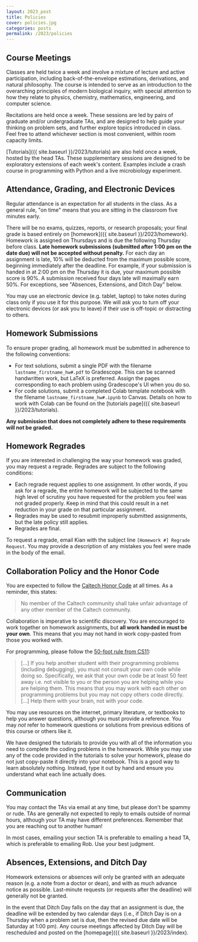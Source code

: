 ```yaml
---
layout: 2023_post
title: Policies
cover: policies.jpg
categories: posts
permalink: /2023/policies
---
```


## Course Meetings

Classes are held twice a week and involve a mixture of lecture and active participation, including back-of-the-envelope estimations, derivations, and natural philosophy. The course is intended to serve as an introduction to the overarching principles of modern biological inquiry, with special attention to how they relate to physics, chemistry, mathematics, engineering, and computer science.

Recitations are held once a week. These sessions are led by pairs of graduate and/or undergraduate TAs, and are designed to help guide your thinking on problem sets, and further explore topics introduced in class. Feel free to attend whichever section is most convenient, within room capacity limits.

[Tutorials]({{ site.baseurl }}/2023/tutorials) are also held once a week, hosted by the head TAs. These supplementary sessions are designed to be exploratory extensions of each week's content. Examples include a crash course in programming with Python and a live microbiology experiment.

## Attendance, Grading, and Electronic Devices

Regular attendance is an expectation for all students in the class. As a general rule, "on time" means that you are sitting in the classroom five minutes early.

There will be no exams, quizzes, reports, or research proposals; your final grade is based entirely on [homework]({{ site.baseurl }}/2023/homework). Homework is assigned on Thursdays and is due the following Thursday before class. **Late homework submissions (submitted after 1:00 pm on the date due) will not be accepted without penalty.** For each day an assignment is late, 10% will be deducted from the maximum possible score, beginning immediately after the deadline. For example, if your submission is handed in at 2:00 pm on the Thursday it is due, your maximum possible score is 90%. A submission received four days late will maximally earn 50%. For exceptions, see "Absences, Extensions, and Ditch Day" below.

You may use an electronic device (e.g. tablet, laptop) to take notes during class only if you use it for this purpose. We will ask you to turn off your electronic devices (or ask you to leave) if their use is off-topic or distracting to others.

## Homework Submissions

To ensure proper grading, all homework must be submitted in adherence to the following conventions:
- For text solutions, submit a single PDF with the filename `lastname_firstname_hw#.pdf` to Gradescope. This can be scanned handwritten work, but LaTeX is preferred. Assign the pages corresponding to each problem using Gradescope's UI when you do so.
- For code solutions, submit a completed Colab template notebook with the filename `lastname_firstname_hw#.ipynb` to Canvas. Details on how to work with Colab can be found on the [tutorials page]({{ site.baseurl }}/2023/tutorials).

**Any submission that does not completely adhere to these requirements will not be graded.**

## Homework Regrades

If you are interested in challenging the way your homework was graded, you may request a regrade. Regrades are subject to the following conditions:
- Each regrade request applies to one assignment. In other words, if you ask for a regrade, the entire homework will be subjected to the same high level of scrutiny you have requested for the problem you feel was not graded properly. Keep in mind that this could result in a net reduction in your grade on that particular assignment.
- Regrades may be used to resubmit improperly submitted assignments, but the late policy still applies.
- Regrades are final.

To request a regrade, email Kian with the subject line `[Homework #] Regrade Request`. You may provide a description of any mistakes you feel were made in the body of the email.

## Collaboration Policy and the Honor Code

You are expected to follow the [Caltech Honor Code](https://www.gradoffice.caltech.edu/current/hc) at all times. As a reminder, this states:

<blockquote>
No member of the Caltech community shall take unfair advantage of any other member of the Caltech community.
</blockquote>

Collaboration is imperative to scientific discovery. You are encouraged to work together on homework assignments, but **all work handed in must be your own**. This means that you may not hand in work copy-pasted from those you worked with.

For programming, please follow the [50-foot rule from CS11](http://courses.cms.caltech.edu/cs11/material/python/collab.html):

<blockquote>
[...] If you help another student with their programming problems (including debugging), you must not consult your own code while doing so. Specifically, we ask that your own code be at least 50 feet away i.e. not
visible to you or the person you are helping while you are helping them. This means that you may work with each other on programming problems but you may not copy others code directly. [...] Help them with your brain, not with your code.
</blockquote>

You may use resources on the internet, primary literature, or textbooks to help you answer questions, although you must provide a reference. You may _not_ refer to homework questions or solutions from previous editions of this course or others like it.

We have designed the tutorials to provide you with all of the information you need to complete the coding problems in the homework. While you may use any of the code provided in the tutorials to solve your homework, please do not just copy-paste it directly into your notebook. This is a good way to learn absolutely nothing. Instead, type it out by hand and ensure you understand what each line actually does.

## Communication

You may contact the TAs via email at any time, but please don't be spammy or rude. TAs are generally not expected to reply to emails outside of normal hours, although your TA may have different preferences. Remember that you are reaching out to another human!

In most cases, emailing your section TA is preferable to emailing a head TA, which is preferable to emailing Rob. Use your best judgment.

## Absences, Extensions, and Ditch Day

Homework extensions or absences will only be granted with an adequate reason (e.g. a note from a doctor or dean), and with as much advance notice as possible. Last-minute requests (or requests after the deadline) will generally not be granted.

In the event that Ditch Day falls on the day that an assignment is due, the deadline will be extended by two calendar days (i.e., if Ditch Day is on a Thursday when a problem set is due, then the revised due date will be Saturday at 1:00 pm). Any course meetings affected by Ditch Day will be rescheduled and posted on the [homepage]({{ site.baseurl }}/2023/index).
